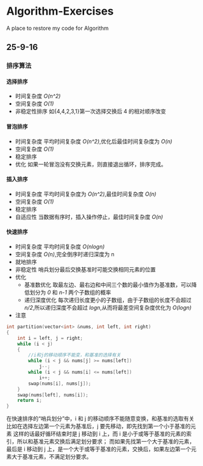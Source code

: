 # Algorithm-Exercises

A place to restore my code for Algorithm


## 25-9-16

### 排序算法

#### 选择排序

- 时间复杂度
  _O(n^2)_
- 空间复杂度
  _O(1)_
- 非稳定性排序
  如{4,4,2,3,1}第一次选择交换后 4 的相对顺序改变

#### 冒泡排序

- 时间复杂度
  平均时间复杂度 _O(n^2)_,优化后最佳时间复杂度为 _O(n)_
- 空间复杂度
  _O(1)_
- 稳定排序
- 优化
  如果一轮冒泡没有交换元素，则直接退出循环，排序完成。

#### 插入排序

- 时间复杂度
  平均时间复杂度为 _O(n^2)_,最佳时间复杂度 _O(n)_
- 空间复杂度
  _O(1)_
- 稳定排序
- 自适应性
  当数据有序时，插入操作停止，最佳时间复杂度 _O(n)_

#### 快速排序

- 时间复杂度
  平均时间复杂度 _O(nlogn)_
- 空间复杂度
  _O(n)_,完全倒序时递归深度为 n
- 就地排序
- 非稳定性
  哨兵划分最后交换基准时可能交换相同元素的位置
- 优化
  - 基准数优化
    取最左边、最右边和中间三个数的最小值作为基准数，可以降低划分为 _0_ 和 _n-1_ 两个子数组的概率
  - 递归深度优化
    每次递归长度更小的子数组，由于子数组的长度不会超过 _n/2_,所以递归深度不会超过 _logn_,从而将最差空间复杂度优化为 _O(logn)_
- 注意

```C++
int partition(vector<int> &nums, int left, int right)
{
    int i = left, j = right;
    while (i < j)
    {
        //i和j的移动顺序不能变，和基准的选择有关
        while (i < j && nums[j] >= nums[left])
            j--;
        while (i < j && nums[i] <= nums[left])
            i++;
        swap(nums[i], nums[j]);
    }
    swap(nums[left], nums[i]);
    return i;
}
```

在快速排序的“哨兵划分”中，i 和 j 的移动顺序不能随意变换，和基准的选取有关
比如在选择左边第一个元素为基准后，j 要先移动，即先找到第一个小于基准的元素
这样的话最好循环结束时是 j 移动到 i 上，而 i 是小于或等于基准的元素的索引，所以和基准元素交换后满足划分要求；
而如果先找第一个大于基准的元素，最后是 i 移动到 j 上，是一个大于或等于基准的元素，交换后，如果左边第一个元素大于基准元素，不满足划分要求。

